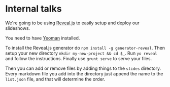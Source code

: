 # Internal talks

We're going to be using [Reveal.js](https://github.com/slara/generator-reveal) to easily setup and deploy our slideshows.

You need to have [Yeoman](http://yeoman.io/) installed.

To install the Reveal.js generator do ```npm install -g generator-reveal```. Then setup your new directory ```mkdir my-new-project && cd $_```. Run ```yo reveal``` and follow the instructions. Finally use ```grunt serve``` to serve your files. 

Then you can add or remove files by adding things to the `slides` directory. Every markdown file you add into the directory just append the name to the ```list.json``` file, and that will determine the order.